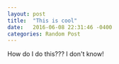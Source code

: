 ```yaml
---
layout: post
title:  "This is cool"
date:   2016-06-08 22:31:46 -0400
categories: Random Post
---
```

How do I do this??? I don't know!

[jekyll-docs]: http://jekyllrb.com/docs/home
[jekyll-gh]:   https://github.com/jekyll/jekyll
[jekyll-talk]: https://talk.jekyllrb.com/
